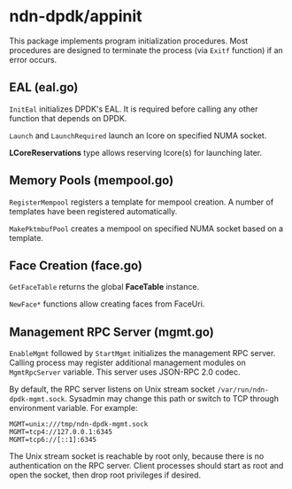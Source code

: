 # ndn-dpdk/appinit

This package implements program initialization procedures.
Most procedures are designed to terminate the process (via `Exitf` function) if an error occurs.

## EAL (eal.go)

`InitEal` initializes DPDK's EAL.
It is required before calling any other function that depends on DPDK.

`Launch` and `LaunchRequired` launch an lcore on specified NUMA socket.

**LCoreReservations** type allows reserving lcore(s) for launching later.

## Memory Pools (mempool.go)

`RegisterMempool` registers a template for mempool creation.
A number of templates have been registered automatically.

`MakePktmbufPool` creates a mempool on specified NUMA socket based on a template.

## Face Creation (face.go)

`GetFaceTable` returns the global **FaceTable** instance.

`NewFace*` functions allow creating faces from FaceUri.

## Management RPC Server (mgmt.go)

`EnableMgmt` followed by `StartMgmt` initializes the management RPC server.
Calling process may register additional management modules on `MgmtRpcServer` variable.
This server uses JSON-RPC 2.0 codec.

By default, the RPC server listens on Unix stream socket `/var/run/ndn-dpdk-mgmt.sock`.
Sysadmin may change this path or switch to TCP through environment variable.
For example:

    MGMT=unix:///tmp/ndn-dpdk-mgmt.sock
    MGMT=tcp4://127.0.0.1:6345
    MGMT=tcp6://[::1]:6345

The Unix stream socket is reachable by root only, because there is no authentication on the RPC server.
Client processes should start as root and open the socket, then drop root privileges if desired.
